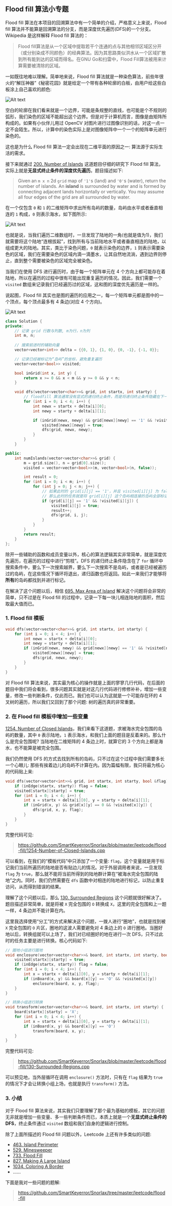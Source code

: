 ## Flood fill 算法小专题

Flood fill 算法在本项目的回溯算法中有一个简单的介绍，严格意义上来说，Flood fill 算法并不能算是回溯算法的分支，而是深度优先遍历(DFS)的一个分支。Wikipedia 是这样解释 Flood fill 算法的：

> Flood fill算法是从一个区域中提取若干个连通的点与其他相邻区域区分开（或分别染成不同颜色）的经典算法。因为其思路类似洪水从一个区域扩散到所有能到达的区域而得名。在GNU Go和扫雷中，Flood Fill算法被用来计算需要被清除的区域。

一如既往地难以理解。简单地来说，Flood fill 算法就是一种染色算法，前些年很火的“解压神器”《秘密花园》就是给定一个带有各种轮廓的白板，由用户给这些白板涂上自己喜欢的颜色:

![Alt text](images/1608615721659.png)

空白的轮廓在我们看来就是一个边界，可能是条规整的直线，也可能是个不规则的弧形，我们染色的区域不能超出这个边界。但是对于计算机而言，图像是由矩阵所构成的。如果有小伙伴儿用过 OpenCV 对图片进行过图像识别的话，对这一点一定不会陌生。所以，计算中的染色实际上是对图像矩阵中一个一个的矩阵单元进行染色的。

这也是为什么 Flood fill 算法一定会出现在二维平面的原因之一: 算法源于实际生活的需求。

接下来就通过 [200. Number of Islands](https://leetcode.com/problems/number-of-islands/) 这道题目仔细的研究下 Flood fill 算法，实际上就是**无显式终止条件的深度优先遍历**。题目描述如下:

> Given an `m x n` 2d `grid` map of `'1'`s (land) and `'0'`s (water), return the number of islands.
An **island** is surrounded by water and is formed by connecting adjacent lands horizontally or vertically. You may assume all four edges of the grid are all surrounded by water.

在一个仅包含 `0` 和 `1` 的二维矩阵中求出所有岛屿的数量，岛屿由水平或者垂直相连的 `1` 构成，`0` 则表示海水，如下图所示:

![Alt text](images/1608556827650.png)

也就是说，当我们遍历二维数组时，一旦发现了陆地的一角(也就是值为1)，我们就需要将这个陆地“连根拔起”，找到所有与当前陆地水平或者垂直相连的陆地，以组成更大的陆地。其实，类比于染色问题，`0` 就表示染色的边界，`1` 则表示需要染色的区域，我们在需要染色的区域内滴一滴墨水，让其自然地流淌，遇到边界则停止，直到整个需要被染色的区域完全被染色。

当我们在使用 DFS 进行遍历时，由于每一个矩阵单元在 4 个方向上都可能存在着陆地，所以在遍历的过程中很有可能出现重复遍历的情况。因此，我们需要一个 `visited` 数组来记录我们已经遍历过的区域，这和图的深度优先遍历是一样的。

说起图，Flood fill 其实也是图的遍历的应用之一，每一个矩阵单元都是图中的一个顶点，每个顶点最多有 4 条边(对应 4 个方向)。

![Alt text](images/1608557235892.png)

```cpp
class Solution {
private:
    // 记录 grid 行数与列数, m为行，n为列
    int m, n;
    
    // 搜索前进时的辅助向量
    vector<vector<int>> delta = {{0, 1}, {1, 0}, {0, -1}, {-1, 0}};

    // 记录已经被标记为“岛屿”的坐标，避免重复遍历
    vector<vector<bool>> visited;

    bool inGrid(int x, int y) {
        return x >= 0 && x < m && y >= 0 && y < n;
    }

    void dfs(vector<vector<char>>& grid, int startx, int starty) {
        // floodfill 算法通常没有显式的递归终止条件，而是将递归终止条件隐藏在下一次搜索时的条件中
        for (int i = 0; i < 4; i++) {
            int newx = startx + delta[i][0];
            int newy = starty + delta[i][1];

            if (inGrid(newx, newy) && grid[newx][newy] == '1' && !visited[newx][newy]) {
                visited[newx][newy] = true;
                dfs(grid, newx, newy);
            }
        }
    }

public:
    int numIslands(vector<vector<char>>& grid) {
        m = grid.size(), n = grid[0].size();
        visited = vector<vector<bool>>(m, vector<bool>(n, false));

        int result = 0;
        for (int i = 0; i < m; i++) {
            for (int j = 0; j < n; j++) {
                // 如果此时的 grid[i][j] == '1'，并且 visited[i][j] 为 false 的话，说明我们找到了一个新的岛屿
                // 那么此时的任务就是将 grid[i][j] 这个岛屿相连接的岛屿全部标记一遍
                if (grid[i][j] == '1' && !visited[i][j]) {
                    visited[i][j] = true;
                    result++;
                    dfs(grid, i, j);
                }
            }
        }
        return result;
    }
};
```

除开一些辅助的函数和成员变量以外，核心的算法逻辑其实非常简单，就是深度优先遍历，在遍历的过程中进行“剪枝”。DFS 的递归终止条件隐含在了 `for` 循环中搜索条件中，要么下一次搜索越界，要么下一次搜索不是岛屿，或者是已经被遍历过的岛屿，在这些情况下循环将退出，递归函数也将返回。如此一来我们才能够将**所有**的岛屿都找到并进行标记。

在解决了这个问题以后，相信 [695. Max Area of Island](https://leetcode.com/problems/max-area-of-island/) 解决这个问题将会非常的简单，只不过是在 Flood fill 的过程中，记录一下每一块儿相连陆地的面积，然后取最大值而已。

### 1. Flood fill 模板

```cpp
void dfs(vector<vector<char>>& grid, int startx, int starty) {
    for (int i = 0; i < 4; i++) {
        int newx = startx + delta[i][0];
        int newy = starty + delta[i][1];
        if (inGrid(newx, newy) && grid[newx][newy] == '1' && !visited[newx][newy]) {
            visited[newx][newy] = true;
            dfs(grid, newx, newy);
        }
    }
}
```

对 Flood fill 算法来说，其实最为核心的操作就是上面的寥寥几行代码，在后面的题目中我们将会看到，很多问题其实就是对这几行代码进行修修补补，增加一些变量，修改一些判断条件，仅此而已。我们也可以认为这就是一个可能存在环的 4 叉树的遍历，所以我们又回到了那个问题: 树的遍历真的非常重要。

### 2. 在 Flood fill 模板中增加一些变量

[1254. Number of Closed Islands](https://leetcode.com/problems/number-of-closed-islands/)，我们来看下这道题，求被海水完全包围的岛屿的数量，其中 `0` 表示陆地，`1` 表示海水，和我们上面的题目是反着来的。那么什么是完全包围呢? 当陆地在二维矩阵的 4 条边上时，就算它的 3 个方向上都是海水，也不能算是被完全包围。

我们仍然使用 DFS 的方式去找到所有的岛屿，只不过在这个过程中我们需要多长一个心眼儿: 那些有挨着边儿的岛屿不计算在内。因为篇幅有限，我只将最为核心的代码贴上来:

```cpp
void dfs(vector<vector<int>>& grid, int startx, int starty, bool &flag) {
    if (inEdge(startx, starty)) flag = false;
    visited[startx][starty] = true;
    for (int i = 0; i < 4; i++) {
        int x = startx + delta[i][0], y = starty + delta[i][1];
        if (inGrid(x, y) && grid[x][y] == 0 && !visited[x][y]) {
            dfs(grid, x, y, flag);
        }
    }
}
```

完整代码可见:
> https://github.com/SmartKeyerror/Snorlax/blob/master/leetcode/flood-fill/1254-Number-of-Closed-Islands.cpp

可以看到，在我们的“模板代码”中只添加了一个变量: `flag`，这个变量就是用于标记我们当前所遍历的陆地是否有贴边儿的情况。对于外层调用者来说，一旦发现 `flag` 为 `true`，那么就不能将当前所得到的陆地群计算在“被海水完全包围的陆地”之内。同时，我们仍然需要在 `dfs` 函数中对相连的陆地进行标记，以防止重复访问，从而得到错误的结果。

理解了这个问题以后，那么 [130. Surrounded Regions](https://leetcode.com/problems/surrounded-regions/) 这个问题就很好解决了。题目描述非常简单，就是将被 `X` 完全包围的 `O` 转换成 `X`，这里的完全包围和上一题一样，4 条边并不能计算在内。

这里我选择使用“分工”的方式来解决这个问题，一拨人进行“圈地”，也就是找到被 `X` 完全包围的 `O` 片区，圈地的这波人需要避免对 4 条边上的 `O` 进行圈地。当圈好地以后，转换组就可以上场了，我们对已经圈好的地在进行一次 DFS，只不过此时的任务主要是进行转换。核心代码如下:

```cpp
// 圈地小组进行圈地
void enclosure(vector<vector<char>>& board, int startx, int starty, bool &flag) {
    visited[startx][starty] = true;
    if (inEdge(startx, starty)) flag = false;
    for (int i = 0; i < 4; i++) {
        int x = startx + delta[i][0], y = starty + delta[i][1];
        if (inBoard(x, y) && board[x][y] == 'O' && !visited[x][y])
            enclosure(board, x, y, flag);
    }
}

// 转换小组进行转换
void transform(vector<vector<char>>& board, int startx, int starty) {
    board[startx][starty] = 'X';
    for (int i = 0; i < 4; i++) {
        int x = startx + delta[i][0], y = starty + delta[i][1];
        if (inBoard(x, y) && board[x][y] == 'O')
            transform(board, x, y);
    }
}
```

完整代码可见:
> https://github.com/SmartKeyerror/Snorlax/blob/master/leetcode/flood-fill/130-Surrounded-Regions.cpp

可以预见地，当外层循环在调用 `enclosure()` 方法时，只有在 `flag` 结果为 `true` 的情况下才会让转换小组上场，也就是执行 `transform()` 方法。 


### 3. 小结

对于 Flood fill 算法来说，其实我们只要理解了那个最为基础的模板，其它的问题无非就是增加一些变量、多一些判断条件而已，本质上就是一个**无显式终止条件的DFS**，终止条件通过 `visited` 数组和我们自身的逻辑进行控制。

除了上面所描述的 Flood fill 问题以外，Leetcode 上还有许多类似的问题:

- [463. Island Perimeter](https://leetcode.com/problems/island-perimeter/)
- [529. Minesweeper](https://leetcode.com/problems/minesweeper/)
- [733. Flood Fill](https://leetcode.com/problems/flood-fill/)
- [827. Making A Large Island](https://leetcode.com/problems/making-a-large-island/)
- [1034. Coloring A Border](https://leetcode.com/problems/coloring-a-border/)
- ......

下面是我对一些问题的题解:

> https://github.com/SmartKeyerror/Snorlax/tree/master/leetcode/flood-fill
